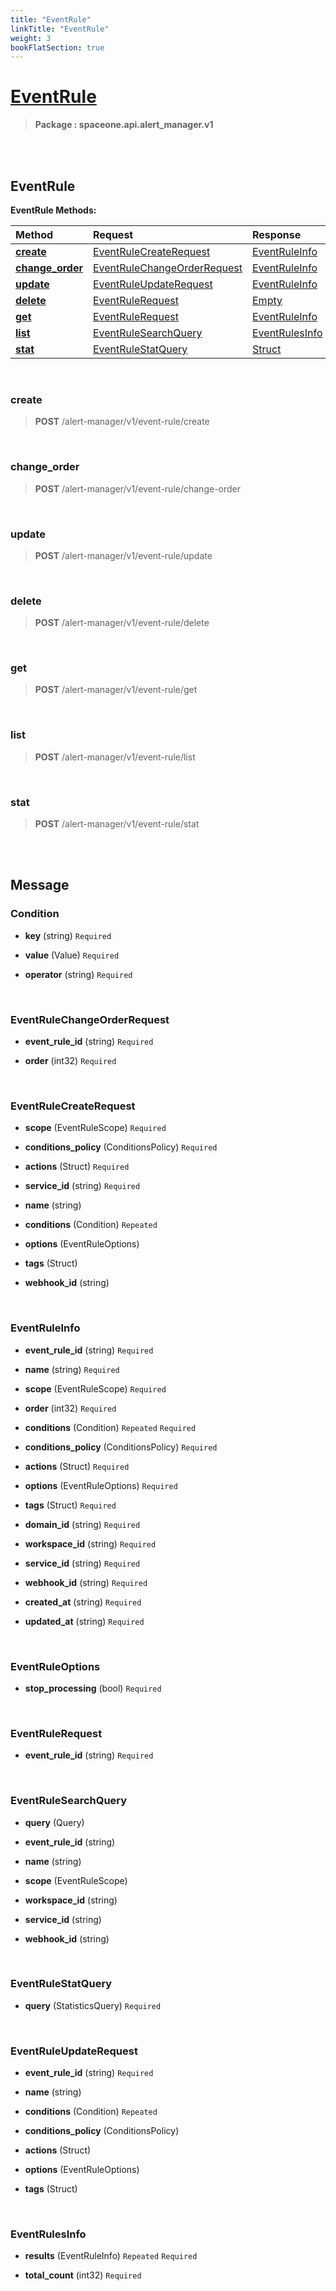 ```yaml
---
title: "EventRule"
linkTitle: "EventRule"
weight: 3
bookFlatSection: true
---
```

# [EventRule](#EventRule)



>  **Package : spaceone.api.alert_manager.v1**

<br>
<br>

## EventRule





**EventRule Methods:**


| Method | Request | Response |
| :----- | :-------- | :-------- |
| [**create**](./EventRule#create) | [EventRuleCreateRequest](EventRule#eventrulecreaterequest) | [EventRuleInfo](EventRule#eventruleinfo) |
| [**change_order**](./EventRule#change_order) | [EventRuleChangeOrderRequest](EventRule#eventrulechangeorderrequest) | [EventRuleInfo](EventRule#eventruleinfo) |
| [**update**](./EventRule#update) | [EventRuleUpdateRequest](EventRule#eventruleupdaterequest) | [EventRuleInfo](EventRule#eventruleinfo) |
| [**delete**](./EventRule#delete) | [EventRuleRequest](EventRule#eventrulerequest) | [Empty](EventRule#empty) |
| [**get**](./EventRule#get) | [EventRuleRequest](EventRule#eventrulerequest) | [EventRuleInfo](EventRule#eventruleinfo) |
| [**list**](./EventRule#list) | [EventRuleSearchQuery](EventRule#eventrulesearchquery) | [EventRulesInfo](EventRule#eventrulesinfo) |
| [**stat**](./EventRule#stat) | [EventRuleStatQuery](EventRule#eventrulestatquery) | [Struct](EventRule#struct) |



    
<br>

### create





> **POST** /alert-manager/v1/event-rule/create
>






    
<br>

### change_order





> **POST** /alert-manager/v1/event-rule/change-order
>






    
<br>

### update





> **POST** /alert-manager/v1/event-rule/update
>






    
<br>

### delete





> **POST** /alert-manager/v1/event-rule/delete
>






    
<br>

### get





> **POST** /alert-manager/v1/event-rule/get
>






    
<br>

### list





> **POST** /alert-manager/v1/event-rule/list
>






    
<br>

### stat





> **POST** /alert-manager/v1/event-rule/stat
>






    


<br>
<br>

## Message



### Condition
* **key** (string)   `Required` 

    
* **value** (Value)   `Required` 

    
* **operator** (string)   `Required` 

    <br>

### EventRuleChangeOrderRequest
* **event_rule_id** (string)   `Required` 

    
* **order** (int32)   `Required` 

    <br>

### EventRuleCreateRequest
* **scope** (EventRuleScope)   `Required` 

    
* **conditions_policy** (ConditionsPolicy)   `Required` 

    
* **actions** (Struct)   `Required` 

    
* **service_id** (string)   `Required` 

    
* **name** (string)  

    
* **conditions** (Condition)  `Repeated`   

    
* **options** (EventRuleOptions)  

    
* **tags** (Struct)  

    
* **webhook_id** (string)  

    <br>

### EventRuleInfo
* **event_rule_id** (string)   `Required` 

    
* **name** (string)   `Required` 

    
* **scope** (EventRuleScope)   `Required` 

    
* **order** (int32)   `Required` 

    
* **conditions** (Condition)  `Repeated`    `Required` 

    
* **conditions_policy** (ConditionsPolicy)   `Required` 

    
* **actions** (Struct)   `Required` 

    
* **options** (EventRuleOptions)   `Required` 

    
* **tags** (Struct)   `Required` 

    
* **domain_id** (string)   `Required` 

    
* **workspace_id** (string)   `Required` 

    
* **service_id** (string)   `Required` 

    
* **webhook_id** (string)   `Required` 

    
* **created_at** (string)   `Required` 

    
* **updated_at** (string)   `Required` 

    <br>

### EventRuleOptions
* **stop_processing** (bool)   `Required` 

    <br>

### EventRuleRequest
* **event_rule_id** (string)   `Required` 

    <br>

### EventRuleSearchQuery
* **query** (Query)  

    
* **event_rule_id** (string)  

    
* **name** (string)  

    
* **scope** (EventRuleScope)  

    
* **workspace_id** (string)  

    
* **service_id** (string)  

    
* **webhook_id** (string)  

    <br>

### EventRuleStatQuery
* **query** (StatisticsQuery)   `Required` 

    <br>

### EventRuleUpdateRequest
* **event_rule_id** (string)   `Required` 

    
* **name** (string)  

    
* **conditions** (Condition)  `Repeated`   

    
* **conditions_policy** (ConditionsPolicy)  

    
* **actions** (Struct)  

    
* **options** (EventRuleOptions)  

    
* **tags** (Struct)  

    <br>

### EventRulesInfo
* **results** (EventRuleInfo)  `Repeated`    `Required` 

    
* **total_count** (int32)   `Required` 

    <br>
